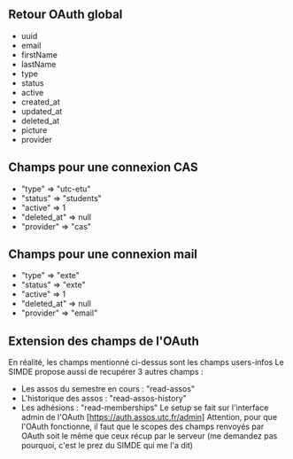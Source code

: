 ## Retour OAuth global
- uuid
- email
- firstName
- lastName
- type
- status
- active
- created_at
- updated_at
- deleted_at
- picture
- provider

## Champs pour une connexion CAS
- "type" => "utc-etu"
- "status" => "students"
- "active" => 1
- "deleted_at" => null
- "provider" => "cas"

## Champs pour une connexion mail
- "type" => "exte"
- "status" => "exte"
- "active" => 1
- "deleted_at" => null
- "provider" => "email"

## Extension des champs de l'OAuth
En réalité, les champs mentionné ci-dessus sont les champs users-infos
Le SIMDE propose aussi de recupérer 3 autres champs : 
- Les assos du semestre en cours : "read-assos"
- L'historique des assos : "read-assos-history"
- Les adhésions : "read-memberships"
Le setup se fait sur l'interface admin de l'OAuth [https://auth.assos.utc.fr/admin]
Attention, pour que l'OAuth fonctionne, il faut que le scopes des champs renvoyés par OAuth soit le même que ceux récup par le serveur (me demandez pas pourquoi, c'est le prez du SIMDE qui me l'a dit)